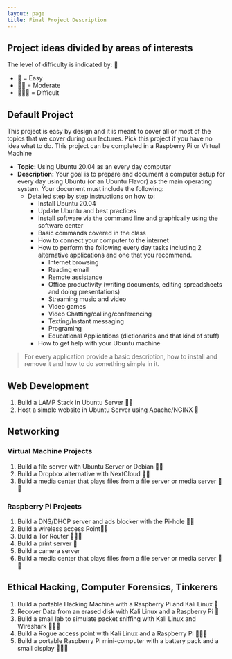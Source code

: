 ```yaml
---
layout: page
title: Final Project Description
---
```


## Project ideas divided by areas of interests 
The level of difficulty is indicated by: 🌟
* 🌟 = Easy
* 🌟🌟 = Moderate
* 🌟🌟🌟 = Difficult

## Default Project
This project is easy by design and it is meant to cover all or most of the topics that we cover during our lectures. Pick this project if you have no idea what to do. This project can be completed in a Raspberry Pi or Virtual Machine

* **Topic:** Using Ubuntu 20.04 as an every day computer
* **Description:** Your goal is to prepare and document a computer setup for every day using Ubuntu (or an Ubuntu Flavor) as the main operating system. Your document must include the following:
  * Detailed step by step instructions on how to:
    * Install Ubuntu 20.04
    * Update Ubuntu and best practices
    * Install software via the command line and graphically using the software center
    * Basic commands covered in the class
    * How to connect your computer to the internet
    * How to perform the following every day tasks including 2 alternative applications and one that you recommend. 
      * Internet browsing
      * Reading email
      * Remote assistance
      * Office productivity (writing documents, editing spreadsheets and doing presentations)
      * Streaming music and video
      * Video games
      * Video Chatting/calling/conferencing
      * Texting/Instant messaging
      * Programing
      * Educational Applications (dictionaries and that kind of stuff)
    * How to get help with your Ubuntu machine

> For every application provide a basic description, how to install and remove it and how to do something simple in it.

## Web Development
1. Build a LAMP Stack in Ubuntu Server 🌟🌟
2. Host a simple website in Ubuntu Server using Apache/NGINX  🌟

## Networking
### Virtual Machine Projects
1. Build a file server with Ubuntu Server or Debian 🌟🌟
2. Build a Dropbox alternative with NextCloud 🌟🌟
3. Build a media center that plays files from a file server or media server 🌟🌟

### Raspberry Pi Projects 
1. Build a DNS/DHCP server and ads blocker with the Pi-hole 🌟🌟
2. Build a wireless access Point🌟🌟
3. Build a Tor Router 🌟🌟🌟
4. Build a print server 🌟
5. Build a camera server
6. Build a media center that plays files from a file server or media server 🌟🌟

## Ethical Hacking, Computer Forensics, Tinkerers 
1. Build a portable Hacking Machine with a Raspberry Pi and Kali Linux 🌟
2. Recover Data from an erased disk with Kali Linux and a Raspberry Pi 🌟 
3. Build a small lab to simulate packet sniffing with Kali Linux and Wireshark 🌟🌟🌟
4. Build a Rogue access point with Kali Linux and a Raspberry Pi 🌟🌟🌟
5. Build a portable Raspberry Pi mini-computer with a battery pack and a small display  🌟🌟🌟


